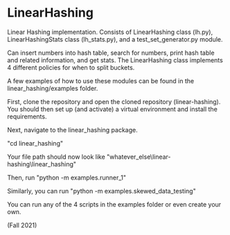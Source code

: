 # LinearHashing

Linear Hashing implementation. Consists of LinearHashing class (lh.py), LinearHashingStats class (lh_stats.py), and a test_set_generator.py module. 

Can insert numbers into hash table, search for numbers, print hash table and related information, and get stats. The LinearHashing class implements 4 different policies for when to split buckets.

A few examples of how to use these modules can be found in the linear_hashing/examples folder. 

First, clone the repository and open the cloned repository (linear-hashing).
You should then set up (and activate) a virtual environment and install the requirements.

Next, navigate to the linear_hashing package. 

"cd linear_hashing" 

Your file path should now look like "whatever_else\linear-hashing\linear_hashing"

Then, run "python -m examples.runner_1" 

Similarly, you can run "python -m examples.skewed_data_testing" 

You can run any of the 4 scripts in the examples folder or even create your own. 

(Fall 2021)

